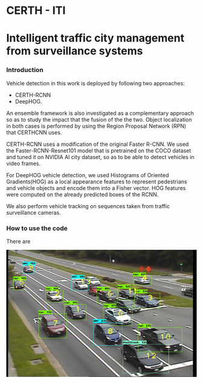 # CERTH - ITI
# Intelligent traffic city management from surveillance systems
### Introduction

Vehicle detection in this work is deployed by following two approaches: 

* CERTH-RCNN 
* DeepHOG.

An ensemble framework is also investigated as a complementary approach so as to study the impact that the fusion of the the two. Object localization in both cases is performed by using the Region Proposal Network (RPN) that CERTHCNN uses.

CERTH-RCNN uses a modification of the original Faster R-CNN. We used the Faster-RCNN-Resnet101 model that is pretrained on the COCO dataset and tuned it on NVIDIA AI city dataset, so as to be able to detect vehicles in video frames.

For DeepHOG vehicle detection, we used Histograms of Oriented Gradients(HOG) as a local appearance features to represent pedestrians and vehicle objects and encode them into a Fisher vector. HOG features were computed on the already predicted boxes of the RCNN.

We also perform vehicle tracking on sequences taken from traffic surveillance cameras.

### How to use the code

There are

![Tracking](https://github.com/NVIDIAAICITYCHALLENGE/AICity_CERTH/blob/master/samples/Picture3.png)
